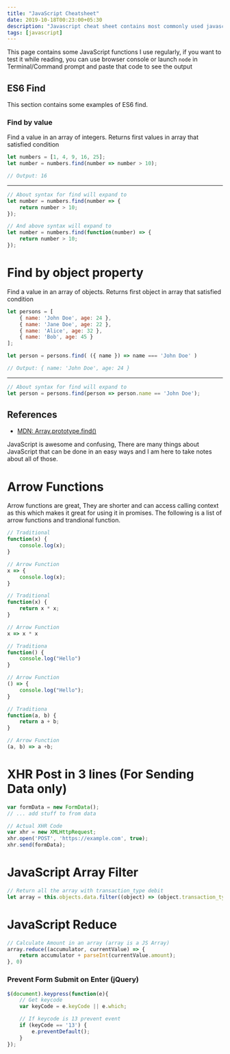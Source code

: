 ```yaml
---
title: "JavaScript Cheatsheet"
date: 2019-10-18T00:23:00+05:30
description: "Javascript cheat sheet contains most commonly used javascript functions and es6 & es7 features"
tags: [javascript]
---
```


This page contains some JavaScript functions I use regularly, if you want to test it while reading, you can use browser console or launch `node` in Terminal/Command prompt and paste that code to see the output

## ES6 Find


This section contains some examples of ES6 find.

### Find by value
Find a value in an array of integers. Returns first values in array that satisfied condition


```js
let numbers = [1, 4, 9, 16, 25];
let number = numbers.find(number => number > 10);

// Output: 16
```
---
```js
// About syntax for find will expand to
let number = numbers.find(number => {
    return number > 10;
});

// And above syntax will expand to
let number = numbers.find(function(number) => {
    return number > 10;
});
```

# Find by object property

Find a value in an array of objects. Returns first object in array that satisfied condition


```js
let persons = [
    { name: 'John Doe', age: 24 },
    { name: 'Jane Doe', age: 22 },
    { name: 'Alice', age: 32 },
    { name: 'Bob', age: 45 }
];

let person = persons.find( ({ name }) => name === 'John Doe' )

// Output: { name: 'John Doe', age: 24 }
```
---
```js
// About syntax for find will expand to
let person = persons.find(person => person.name == 'John Doe');
```

## References
<ul>
<li><a href="https://developer.mozilla.org/en-US/docs/Web/JavaScript/Reference/Global_Objects/Array/find" target="_blank" rel="noopener">MDN: Array.prototype.find()</a></li>
</ul>



JavaScript is awesome and confusing, There are many things about JavaScript that can be done in an easy ways and I am here to take notes about all of those.

# Arrow Functions

Arrow functions are great, They are shorter and can access calling context as this which makes it great for using it in promises. The following is a list of arrow functions and trandional function.

```js
// Traditional
function(x) {
	console.log(x);
}

// Arrow Function
x => {
	console.log(x);
}
```

```js
// Traditional
function(x) {
	return x * x;
}

// Arrow Function
x => x * x
```

```js
// Traditiona
function() {
	console.log("Hello")
}

// Arrow Function
() => {
	console.log("Hello");
}
```

```js
// Traditiona
function(a, b) {
	return a + b;
}

// Arrow Function
(a, b) => a +b;
```

# XHR Post in 3 lines (For Sending Data only)
```js
var formData = new FormData();
// ... add stuff to from data

// Actual XHR Code
var xhr = new XMLHttpRequest;
xhr.open('POST', 'https://example.com', true);
xhr.send(formData);
```

# JavaScript Array Filter
```js
// Return all the array with transaction_type debit
let array = this.objects.data.filter((object) => (object.transaction_type === "debit"))
```

# JavaScript Reduce
```js
// Calculate Amount in an array (array is a JS Array)
array.reduce((accumulator, currentValue) => {
    return accumulator + parseInt(currentValue.amount);
}, 0)
```

### Prevent Form Submit on Enter (jQuery)
```javascript
$(document).keypress(function(e){
    // Get keycode
    var keyCode = e.keyCode || e.which;

    // If keycode is 13 prevent event
    if (keyCode == '13') {
        e.preventDefault();
    }
});
```
